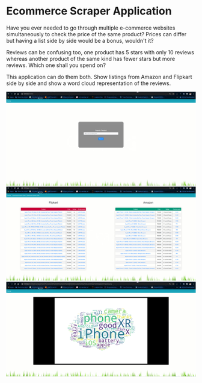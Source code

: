 

# Ecommerce Scraper Application

Have you ever needed to go through multiple e-commerce websites simultaneously to check the price of the same product? Prices can differ but having a list side by side would be a bonus, wouldn't it?

Reviews can be confusing too, one product has 5 stars with only 10 reviews whereas another product of the same kind has fewer stars but more reviews. Which one shall you spend on?

This application can do them both. Show listings from Amazon and Flipkart side by side and show a word cloud representation of the reviews.

![](images/scraper_homepage.png)
![](images/scraper_scrapedData.png)
![](images/scraper_wordclouds.png)
